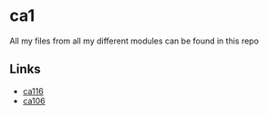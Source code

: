 # ca1

All my files from all my different modules can be found in this repo

## Links
 - [ca116](http://ca116.computing.dcu.ie/)
 - [ca106](http://student.computing.dcu.ie/~joycec27/portfolio)

